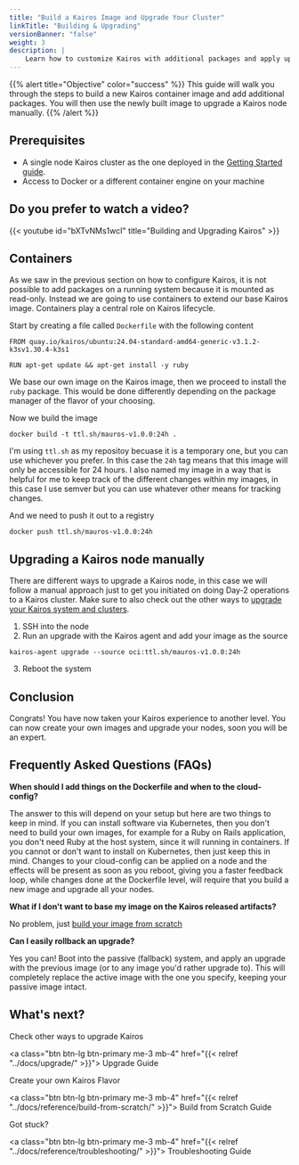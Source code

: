 ```yaml
---
title: "Build a Kairos Image and Upgrade Your Cluster"
linkTitle: "Building & Upgrading"
versionBanner: "false"
weight: 3
description: |
    Learn how to customize Kairos with additional packages and apply upgrades using container-based image workflows.
---
```


{{% alert title="Objective" color="success" %}}
This guide will walk you through the steps to build a new Kairos container image and add additional packages. You will then use the newly built image to upgrade a Kairos node manually.
{{% /alert %}}

## Prerequisites

- A single node Kairos cluster as the one deployed in the [Getting Started guide](/docs/getting-started).
- Access to Docker or a different container engine on your machine

## Do you prefer to watch a video?

{{< youtube id="bXTvNMs1wcI" title="Building and Upgrading Kairos" >}}

## Containers

As we saw in the previous section on how to configure Kairos, it is not possible to add packages on a running system because it is mounted as read-only. Instead we are going to use containers to extend our base Kairos image. Containers play a central role on Kairos lifecycle.

Start by creating a file called `Dockerfile` with the following content

```
FROM quay.io/kairos/ubuntu:24.04-standard-amd64-generic-v3.1.2-k3sv1.30.4-k3s1 

RUN apt-get update && apt-get install -y ruby
```

We base our own image on the Kairos image, then we proceed to install the `ruby` package. This would be done differently depending on the package manager of the flavor of your choosing.

Now we build the image

```
docker build -t ttl.sh/mauros-v1.0.0:24h .
```

I'm using `ttl.sh` as my repositoy becuase it is a temporary one, but you can use whichever you prefer. In this case the `24h` tag means that this image will only be accessible for 24 hours. I also named my image in a way that is helpful for me to keep track of the different changes within my images, in this case I use semver but you can use whatever other means for tracking changes.

And we need to push it out to a registry

```
docker push ttl.sh/mauros-v1.0.0:24h
```

## Upgrading a Kairos node manually

There are different ways to upgrade a Kairos node, in this case we will follow a manual approach just to get you initiated on doing Day-2 operations to a Kairos cluster. Make sure to also check out the other ways to [upgrade your Kairos system and clusters](/docs/upgrade/).

1. SSH into the node
2. Run an upgrade with the Kairos agent and add your image as the source

```
kairos-agent upgrade --source oci:ttl.sh/mauros-v1.0.0:24h
```

3. Reboot the system

## Conclusion

Congrats! You have now taken your Kairos experience to another level. You can now create your own images and upgrade your nodes, soon you will be an expert.

## Frequently Asked Questions (FAQs)

**When should I add things on the Dockerfile and when to the cloud-config?**

The answer to this will depend on your setup but here are two things to keep in mind. If you can install software via Kubernetes, then you don't need to build your own images, for example for a Ruby on Rails application, you don't need Ruby at the host system, since it will running in containers. If you cannot or don't want to install on Kubernetes, then just keep this in mind. Changes to your cloud-config can be applied on a node and the effects will be present as soon as you reboot, giving you a faster feedback loop, while changes done at the Dockerfile level, will require that you build a new image and upgrade all your nodes.

**What if I don't want to base my image on the Kairos released artifacts?**

No problem, just [build your image from scratch](/docs/reference/build-from-scratch/)

**Can I easily rollback an upgrade?**

Yes you can! Boot into the passive (fallback) system, and apply an upgrade with the previous image (or to any image you'd rather upgrade to). This will completely replace the active image with the one you specify, keeping your passive image intact.

<script type="application/ld+json">
{
  "@context": "https://schema.org",
  "@type": "FAQPage",
  "mainEntity": [
    {
      "@type": "Question",
      "name": "When should I add things on the Dockerfile and when to the cloud-config?",
      "acceptedAnswer": {
        "@type": "Answer",
        "text": "The answer to this will depend on your setup but here are two things to keep in mind. If you can install software via Kubernetes, then you don't need to build your own images, for example for a Ruby on Rails application, you don't need Ruby at the host system, since it will running in containers. If you cannot or don't want to install on Kubernetes, then just keep this in mind. Changes to your cloud-config can be applied on a node and the effects will be present as soon as you reboot, giving you a faster feedback loop, while changes done at the Dockerfile level, will require that you build a new image and upgrade all your nodes."
      }
    },
    {
      "@type": "Question",
      "name": "What if I don't want to base my image on the Kairos released artifacts?",
      "acceptedAnswer": {
        "@type": "Answer",
        "text": "No problem, just [build your image from scratch](/reference/build-from-scratch/)"
      }
    },
    {
      "@type": "Question",
      "name": "Can I easily rollback an upgrade?",
      "acceptedAnswer": {
        "@type": "Answer",
        "text": "Yes you can! Boot into the passive (fallback) system, and apply an upgrade with the previous image (or to any image you'd rather upgrade to). This will completely replace the active image with the one you specify, keeping your passive image intact."
      }
    },
  ]
}
</script>

## What's next?

Check other ways to upgrade Kairos

<a class="btn btn-lg btn-primary me-3 mb-4" href="{{< relref "../docs/upgrade/" >}}">
    Upgrade Guide
</a>

Create your own Kairos Flavor

<a class="btn btn-lg btn-primary me-3 mb-4" href="{{< relref "../docs/reference/build-from-scratch/" >}}">
    Build from Scratch Guide
</a>

Got stuck?

<a class="btn btn-lg btn-primary me-3 mb-4" href="{{< relref "../docs/reference/troubleshooting/" >}}">
    Troubleshooting Guide
</a>
